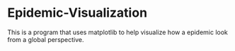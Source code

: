 # Epidemic-Visualization

This is a program that uses matplotlib to help visualize how a epidemic look from a global perspective.
